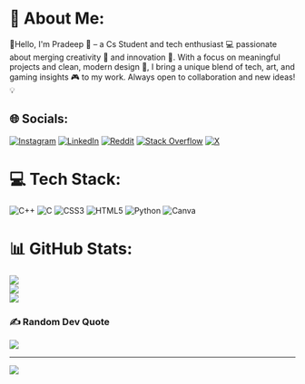# 💫 About Me:
🌱Hello, I'm Pradeep 👋 – a Cs Student and tech enthusiast 💻 passionate about merging creativity 🎨 and innovation 🚀. With a focus on meaningful projects and clean, modern design 🎯, I bring a unique blend of tech, art, and gaming insights 🎮 to my work. Always open to collaboration and new ideas! 💡


## 🌐 Socials:
[![Instagram](https://img.shields.io/badge/Instagram-%23E4405F.svg?logo=Instagram&logoColor=white)](https://instagram.com/pradeep_ysx) [![LinkedIn](https://img.shields.io/badge/LinkedIn-%230077B5.svg?logo=linkedin&logoColor=white)](https://www.linkedin.com/in/pradeep-chetri-06415231b/) [![Reddit](https://img.shields.io/badge/Reddit-%23FF4500.svg?logo=Reddit&logoColor=white)](https://reddit.com/user/EqualAd6191) [![Stack Overflow](https://img.shields.io/badge/-Stackoverflow-FE7A16?logo=stack-overflow&logoColor=white)](https://stackoverflow.com/users/25963839) [![X](https://img.shields.io/badge/X-black.svg?logo=X&logoColor=white)](https://x.com/pradeepche75161) 

# 💻 Tech Stack:
![C++](https://img.shields.io/badge/c++-%2300599C.svg?style=for-the-badge&logo=c%2B%2B&logoColor=white) ![C](https://img.shields.io/badge/c-%2300599C.svg?style=for-the-badge&logo=c&logoColor=white) ![CSS3](https://img.shields.io/badge/css3-%231572B6.svg?style=for-the-badge&logo=css3&logoColor=white) ![HTML5](https://img.shields.io/badge/html5-%23E34F26.svg?style=for-the-badge&logo=html5&logoColor=white) ![Python](https://img.shields.io/badge/python-3670A0?style=for-the-badge&logo=python&logoColor=ffdd54) ![Canva](https://img.shields.io/badge/Canva-%2300C4CC.svg?style=for-the-badge&logo=Canva&logoColor=white)
# 📊 GitHub Stats:
![](https://github-readme-stats.vercel.app/api?username=pradeepintech&theme=vue&hide_border=false&include_all_commits=false&count_private=false)<br/>
![](https://github-readme-streak-stats.herokuapp.com/?user=pradeepintech&theme=vue&hide_border=false)<br/>
![](https://github-readme-stats.vercel.app/api/top-langs/?username=pradeepintech&theme=vue&hide_border=false&include_all_commits=false&count_private=false&layout=compact)

### ✍️ Random Dev Quote
![](https://quotes-github-readme.vercel.app/api?type=vetical&theme=light)

---
[![](https://visitcount.itsvg.in/api?id=pradeepintech&icon=0&color=0)](https://visitcount.itsvg.in)

<!-- Proudly created with GPRM ( https://gprm.itsvg.in ) -->
